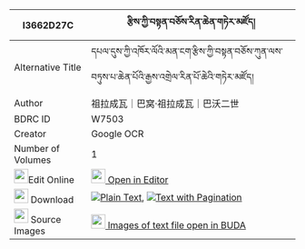 |I3662D27C|རྩིས་ཀྱི་བསྟན་བཅོས་རིན་ཆེན་གཏེར་མཛོད། 
| --- | --- 
|Alternative Title |དཔལ་དུས་ཀྱི་འཁོར་ལོའི་མན་ངག་རྩིས་ཀྱི་བསྟན་བཅོས་ཀུན་ལས་བཏུས་པ་ཆེན་པོའི་རྒྱས་འགྲེལ་རིན་པོ་ཆེའི་གཏེར་མཛོད།
|Author| 祖拉成瓦｜巴窝·祖拉成瓦｜巴沃二世
|BDRC ID | W7503
|Creator | Google OCR
|Number of Volumes| 1
|<img width="25" src="https://img.icons8.com/color/25/000000/edit-property.png">Edit Online| [<img width="25" src="https://avatars.githubusercontent.com/u/45091458?s=200&v=4"> Open in Editor](http://editor.openpecha.org/I3662D27C)
|<img width="25" src="https://img.icons8.com/fluent/48/000000/download-2.png"/>  Download | [![](https://img.icons8.com/color/20/000000/txt.png)Plain Text](https://github.com/Openpecha/I3662D27C/releases/download/v1/tsi_kyi_tencho_rinchen_terdzo_plain_I3662D27C.zip), [![](https://img.icons8.com/color/20/000000/txt.png)Text with Pagination](https://github.com/Openpecha/I3662D27C/releases/download/v1/tsi_kyi_tencho_rinchen_terdzo_pages_I3662D27C.zip)
|<img width="25" src="https://img.icons8.com/plasticine/100/000000/pictures-folder.png"/>  Source Images | [<img width="25" src="https://library.bdrc.io/icons/BUDA-small.svg"> Images of text file open in BUDA](https://library.bdrc.io/show/bdr:W7503)